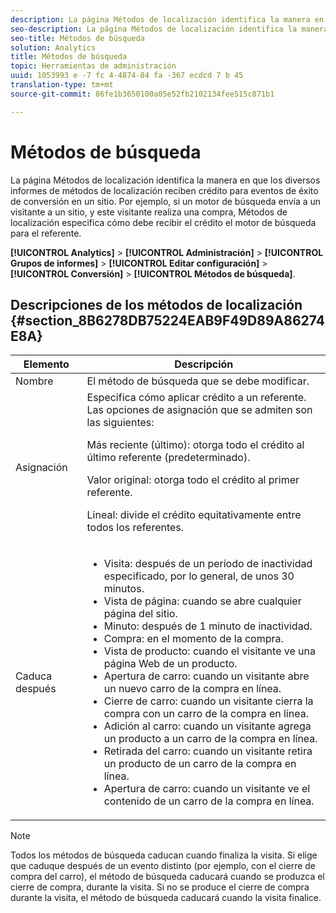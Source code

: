 ```yaml
---
description: La página Métodos de localización identifica la manera en que los diversos informes de métodos de localización reciben crédito para eventos de éxito de conversión en un sitio. Por ejemplo, si un motor de búsqueda envía a un visitante a un sitio, y este visitante realiza una compra, Métodos de localización especifica cómo debe recibir el crédito el motor de búsqueda para el referente.
seo-description: La página Métodos de localización identifica la manera en que los diversos informes de métodos de localización reciben crédito para eventos de éxito de conversión en un sitio. Por ejemplo, si un motor de búsqueda envía a un visitante a un sitio, y este visitante realiza una compra, Métodos de localización especifica cómo debe recibir el crédito el motor de búsqueda para el referente.
seo-title: Métodos de búsqueda
solution: Analytics
title: Métodos de búsqueda
topic: Herramientas de administración
uuid: 1053993 e -7 fc 4-4874-84 fa -367 ecdcd 7 b 45
translation-type: tm+mt
source-git-commit: 86fe1b3650100a05e52fb2102134fee515c871b1

---
```



# Métodos de búsqueda

La página Métodos de localización identifica la manera en que los diversos informes de métodos de localización reciben crédito para eventos de éxito de conversión en un sitio. Por ejemplo, si un motor de búsqueda envía a un visitante a un sitio, y este visitante realiza una compra, Métodos de localización especifica cómo debe recibir el crédito el motor de búsqueda para el referente.

**[!UICONTROL Analytics]** &gt; **[!UICONTROL Administración]** &gt; **[!UICONTROL Grupos de informes]** &gt; **[!UICONTROL Editar configuración]** &gt; **[!UICONTROL Conversión]** &gt; **[!UICONTROL Métodos de búsqueda]**.

## Descripciones de los métodos de localización {#section_8B6278DB75224EAB9F49D89A86274E8A}

<table id="table_8ABC1C9BD63F419082E4C4C69E401526"> 
 <thead> 
  <tr> 
   <th colname="col1" class="entry"> Elemento </th> 
   <th colname="col2" class="entry"> Descripción </th> 
  </tr> 
 </thead>
 <tbody> 
  <tr> 
   <td colname="col1"> Nombre </td> 
   <td colname="col2"> El método de búsqueda que se debe modificar. </td> 
  </tr> 
  <tr> 
   <td colname="col1"> Asignación </td> 
   <td colname="col2"> Especifica cómo aplicar crédito a un referente. Las opciones de asignación que se admiten son las siguientes: <p> <span class="uicontrol"> Más reciente (último):</span> otorga todo el crédito al último referente (predeterminado). </p> <p> <span class="uicontrol"> Valor original:</span> otorga todo el crédito al primer referente. </p> <p> <span class="uicontrol"> Lineal:</span> divide el crédito equitativamente entre todos los referentes. </p> </td> 
  </tr> 
  <tr> 
   <td colname="col1"> Caduca después </td> 
   <td colname="col2"> 
    <ul id="ul_95EB224CAD164E9997B148E08AFA5F9B"> 
     <li id="li_C240460C21E14AA498D2EA62B9354710"> <span class="uicontrol"> Visita:</span> después de un período de inactividad especificado, por lo general, de unos 30 minutos. </li> 
     <li id="li_A3AE5438919E44B68DF99BEEA60C44EE"> <span class="uicontrol"> Vista de página:</span> cuando se abre cualquier página del sitio. </li> 
     <li id="li_D5E20FEF313E4C5B99E7097CA175761A"> <span class="uicontrol"> Minuto:</span> después de 1 minuto de inactividad. </li> 
     <li id="li_7315AA3EDDBB47A2BEA3C173881378A1"> <span class="uicontrol"> Compra:</span> en el momento de la compra. </li> 
     <li id="li_C0CF07581654472C9C9EC944E6F18164"> <span class="uicontrol"> Vista de producto:</span> cuando el visitante ve una página Web de un producto. </li> 
     <li id="li_A1B04065150B407491D2EC78EC0DBDF5"> <span class="uicontrol"> Apertura de carro:</span> cuando un visitante abre un nuevo carro de la compra en línea. </li> 
     <li id="li_2AA50C6B9CB14500B67909CDF2AA700C"> <span class="uicontrol"> Cierre de carro:</span> cuando un visitante cierra la compra con un carro de la compra en línea. </li> 
     <li id="li_F58CE6FB8DCE4BE4927FFCB35A6D8E31"> <span class="uicontrol"> Adición al carro:</span> cuando un visitante agrega un producto a un carro de la compra en línea. </li> 
     <li id="li_AD7C846F46604FC48E0919ACB7515E14"> <span class="uicontrol"> Retirada del carro:</span> cuando un visitante retira un producto de un carro de la compra en línea. </li> 
     <li id="li_EB66E0563F564C9F985BE922DABD0A56"> <span class="uicontrol"> Apertura de carro:</span> cuando un visitante ve el contenido de un carro de la compra en línea. </li> 
    </ul> </td> 
  </tr> 
 </tbody> 
</table>

>[!NOTE]
>
>Todos los métodos de búsqueda caducan cuando finaliza la visita. Si elige que caduque después de un evento distinto (por ejemplo, con el cierre de compra del carro), el método de búsqueda caducará cuando se produzca el cierre de compra, durante la visita. Si no se produce el cierre de compra durante la visita, el método de búsqueda caducará cuando la visita finalice.

